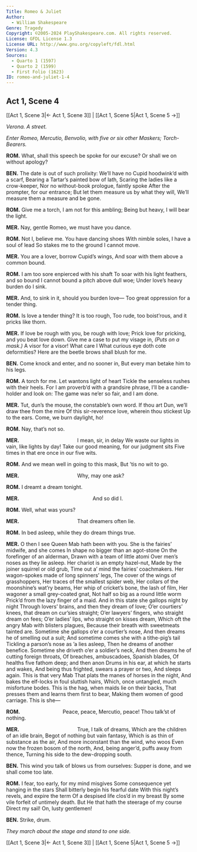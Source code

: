 ```yaml
---
Title: Romeo & Juliet
Author: 
  - William Shakespeare
Genre: Tragedy
Copyright: ©2005-2024 PlayShakespeare.com. All rights reserved.
License: GFDL License 1.3
License URL: http://www.gnu.org/copyleft/fdl.html
Version: 4.3
Sources:
  - Quarto 1 (1597)
  - Quarto 2 (1599)
  - First Folio (1623)
ID: romeo-and-juliet-1-4
---
```


## Act 1, Scene 4
[[Act 1, Scene 3|← Act 1, Scene 3]] | [[Act 1, Scene 5|Act 1, Scene 5 →]]

*Verona. A street.*

*Enter Romeo, Mercutio, Benvolio, with five or six other Maskers; Torch-Bearers.*

**ROM.**
What, shall this speech be spoke for our excuse?
Or shall we on without apology?

**BEN.**
The date is out of such prolixity:
We’ll have no Cupid hoodwink’d with a scarf,
Bearing a Tartar’s painted bow of lath,
Scaring the ladies like a crow-keeper,
Nor no without-book prologue, faintly spoke
After the prompter, for our entrance;
But let them measure us by what they will,
We’ll measure them a measure and be gone.

**ROM.**
Give me a torch, I am not for this ambling;
Being but heavy, I will bear the light.

**MER.**
Nay, gentle Romeo, we must have you dance.

**ROM.**
Not I, believe me. You have dancing shoes
With nimble soles, I have a soul of lead
So stakes me to the ground I cannot move.

**MER.**
You are a lover, borrow Cupid’s wings,
And soar with them above a common bound.

**ROM.**
I am too sore enpierced with his shaft
To soar with his light feathers, and so bound
I cannot bound a pitch above dull woe;
Under love’s heavy burden do I sink.

**MER.**
And, to sink in it, should you burden love⁠—
Too great oppression for a tender thing.

**ROM.**
Is love a tender thing? It is too rough,
Too rude, too boist’rous, and it pricks like thorn.

**MER.**
If love be rough with you, be rough with love;
Prick love for pricking, and you beat love down.
Give me a case to put my visage in,
*(Puts on a mask.)*
A visor for a visor! What care I
What curious eye doth cote deformities?
Here are the beetle brows shall blush for me.

**BEN.**
Come knock and enter, and no sooner in,
But every man betake him to his legs.

**ROM.**
A torch for me. Let wantons light of heart
Tickle the senseless rushes with their heels.
For I am proverb’d with a grandsire phrase,
I’ll be a candle-holder and look on:
The game was ne’er so fair, and I am done.

**MER.**
Tut, dun’s the mouse, the constable’s own word.
If thou art Dun, we’ll draw thee from the mire
Of this sir-reverence love, wherein thou stickest
Up to the ears. Come, we burn daylight, ho!

**ROM.**
Nay, that’s not so.

**MER.**
           I mean, sir, in delay
We waste our lights in vain, like lights by day!
Take our good meaning, for our judgment sits
Five times in that ere once in our five wits.

**ROM.**
And we mean well in going to this mask,
But ’tis no wit to go.

**MER.**
           Why, may one ask?

**ROM.**
I dreamt a dream tonight.

**MER.**
              And so did I.

**ROM.**
Well, what was yours?

**MER.**
           That dreamers often lie.

**ROM.**
In bed asleep, while they do dream things true.

**MER.**
O then I see Queen Mab hath been with you.
She is the fairies’ midwife, and she comes
In shape no bigger than an agot-stone
On the forefinger of an alderman,
Drawn with a team of little atomi
Over men’s noses as they lie asleep.
Her chariot is an empty hazel-nut,
Made by the joiner squirrel or old grub,
Time out a’ mind the fairies’ coachmakers.
Her wagon-spokes made of long spinners’ legs,
The cover of the wings of grasshoppers,
Her traces of the smallest spider web,
Her collars of the moonshine’s wat’ry beams,
Her whip of cricket’s bone, the lash of film,
Her wagoner a small grey-coated gnat,
Not half so big as a round little worm
Prick’d from the lazy finger of a maid.
And in this state she gallops night by night
Through lovers’ brains, and then they dream of love;
O’er courtiers’ knees, that dream on cur’sies straight;
O’er lawyers’ fingers, who straight dream on fees;
O’er ladies’ lips, who straight on kisses dream,
Which oft the angry Mab with blisters plagues,
Because their breath with sweetmeats tainted are.
Sometime she gallops o’er a courtier’s nose,
And then dreams he of smelling out a suit;
And sometime comes she with a tithe-pig’s tail
Tickling a parson’s nose as ’a lies asleep,
Then he dreams of another benefice.
Sometime she driveth o’er a soldier’s neck,
And then dreams he of cutting foreign throats,
Of breaches, ambuscadoes, Spanish blades,
Of healths five fathom deep; and then anon
Drums in his ear, at which he starts and wakes,
And being thus frighted, swears a prayer or two,
And sleeps again. This is that very Mab
That plats the manes of horses in the night,
And bakes the elf-locks in foul sluttish hairs,
Which, once untangled, much misfortune bodes.
This is the hag, when maids lie on their backs,
That presses them and learns them first to bear,
Making them women of good carriage.
This is she⁠—

**ROM.**
        Peace, peace, Mercutio, peace!
Thou talk’st of nothing.

**MER.**
           True, I talk of dreams,
Which are the children of an idle brain,
Begot of nothing but vain fantasy,
Which is as thin of substance as the air,
And more inconstant than the wind, who woos
Even now the frozen bosom of the north,
And, being anger’d, puffs away from thence,
Turning his side to the dew-dropping south.

**BEN.**
This wind you talk of blows us from ourselves:
Supper is done, and we shall come too late.

**ROM.**
I fear, too early, for my mind misgives
Some consequence yet hanging in the stars
Shall bitterly begin his fearful date
With this night’s revels, and expire the term
Of a despised life clos’d in my breast
By some vile forfeit of untimely death.
But He that hath the steerage of my course
Direct my sail! On, lusty gentlemen!

**BEN.**
Strike, drum.

*They march about the stage and stand to one side.*

[[Act 1, Scene 3|← Act 1, Scene 3]] | [[Act 1, Scene 5|Act 1, Scene 5 →]]